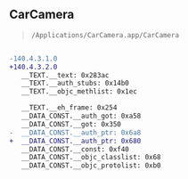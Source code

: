 ## CarCamera

> `/Applications/CarCamera.app/CarCamera`

```diff

-140.4.3.1.0
+140.4.3.2.0
   __TEXT.__text: 0x283ac
   __TEXT.__auth_stubs: 0x14b0
   __TEXT.__objc_methlist: 0x1ec

   __TEXT.__eh_frame: 0x254
   __DATA_CONST.__auth_got: 0xa58
   __DATA_CONST.__got: 0x350
-  __DATA_CONST.__auth_ptr: 0x6a8
+  __DATA_CONST.__auth_ptr: 0x680
   __DATA_CONST.__const: 0xf40
   __DATA_CONST.__objc_classlist: 0x68
   __DATA_CONST.__objc_protolist: 0xb0

```
